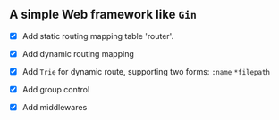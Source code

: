 ## A simple Web framework like `Gin`

* [x] Add static routing mapping table 'router'.
* [x] Add dynamic routing mapping
* [x] Add `Trie` for dynamic route, supporting two forms: `:name` `*filepath`
* [x] Add group control
* [x] Add middlewares

